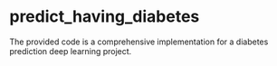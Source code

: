 # predict_having_diabetes
The provided code is a comprehensive implementation for a diabetes prediction deep learning project.
